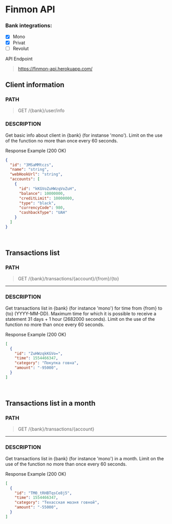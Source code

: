 # Finmon API

### Bank integrations:
- [x] Mono
- [x] Privat
- [ ] Revolut 

API Endpoint
>https://finmon-api.herokuapp.com/

## **Client information**

### PATH

> GET /{bank}/user/info


### DESCRIPTION
Get basic info about client in {bank} (for instanse 'mono'). Limit on the use of the function no more than once every 60 seconds.

Response Example (200 OK)
``` json
{
  "id": "3MSaMMtczs",
  "name": "string",
  "webHookUrl": "string",
  "accounts": [
    {
      "id": "kKGVoZuHWzqVoZuH",
      "balance": 10000000,
      "creditLimit": 10000000,
      "type": "black",
      "currencyCode": 980,
      "cashbackType": "UAH"
    }
  ]
}
````
<br/>

## **Transactions list**
### PATH

> GET /{bank}/transactions/{account}/{from}/{to}
****

### DESCRIPTION
Get transactions list in {bank} (for instance 'mono') for time from {from} to {to} (YYYY-MM-DD). Maximum time for which it is possible to receive a statement 31 days + 1 hour (2682000 seconds). Limit on the use of the function no more than once every 60 seconds.

Response Example (200 OK)
``` json
[
  {
    "id": "ZuHWzqkKGVo=",
    "time": 1554466347,
    "category": "Покупка говна",
    "amount": "-95000",
  }
]
````
<br/>

## **Transactions list in a month**
### PATH

> GET /{bank}/transactions/{account}
****

### DESCRIPTION
Get transactions list in {bank} (for instance 'mono') in a month. Limit on the use of the function no more than once every 60 seconds.

Response Example (200 OK)
``` json
[
  {
    "id": "TM0_tRHBTqsCe8j5",
    "time": 1554466347,
    "category": "Техасская мазня говной",
    "amount": "-55000",
  }
]
````